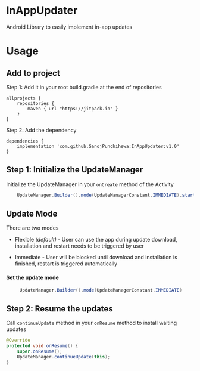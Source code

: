 # InAppUpdater
Android Library to easily implement in-app updates

# Usage

## Add to project

Step 1: Add it in your root build.gradle at the end of repositories
```Gradle
allprojects {
    repositories {
        maven { url "https://jitpack.io" }
    }
}
```
Step 2: Add the dependency
```Gradle
dependencies {
    implementation 'com.github.SanojPunchihewa:InAppUpdater:v1.0'
}
```

## Step 1: Initialize the UpdateManager
Initialize the UpdateManager in your `onCreate` method of the Activity
```java
    UpdateManager.Builder().mode(UpdateManagerConstant.IMMEDIATE).start(this);
```

## Update Mode
There are two modes
* Flexible *(default)* - User can use the app during update download, installation and restart needs to be triggered by user

* Immediate - User will be blocked until download and installation is finished, restart is triggered automatically


#### Set the update mode
```java
     UpdateManager.Builder().mode(UpdateManagerConstant.IMMEDIATE)
```

## Step 2: Resume the updates
Call `continueUpdate` method in your `onResume` method to install waiting updates
```java
@Override
protected void onResume() {
    super.onResume();
    UpdateManager.continueUpdate(this);
}
```

